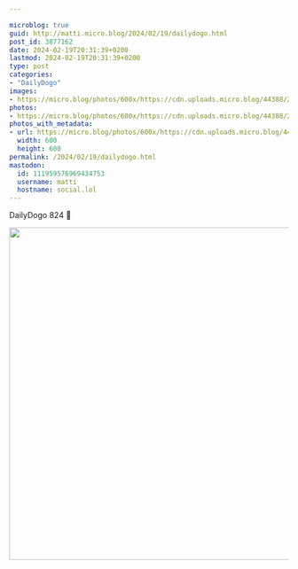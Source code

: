 ```yaml
---

microblog: true
guid: http://matti.micro.blog/2024/02/19/dailydogo.html
post_id: 3877162
date: 2024-02-19T20:31:39+0200
lastmod: 2024-02-19T20:31:39+0200
type: post
categories:
- "DailyDogo"
images:
- https://micro.blog/photos/600x/https://cdn.uploads.micro.blog/44388/2024/65c3ecc535844f3d99d30960a7dd9171.jpg
photos:
- https://micro.blog/photos/600x/https://cdn.uploads.micro.blog/44388/2024/65c3ecc535844f3d99d30960a7dd9171.jpg
photos_with_metadata:
- url: https://micro.blog/photos/600x/https://cdn.uploads.micro.blog/44388/2024/65c3ecc535844f3d99d30960a7dd9171.jpg
  width: 600
  height: 600
permalink: /2024/02/19/dailydogo.html
mastodon:
  id: 111959576969434753
  username: matti
  hostname: social.lol
---
```

DailyDogo 824 🐶

<img src="https://micro.blog/photos/600x/https://blog.martin-haehnel.de/uploads/2024/65c3ecc535844f3d99d30960a7dd9171.jpg" width="600" height="600" alt="" />
